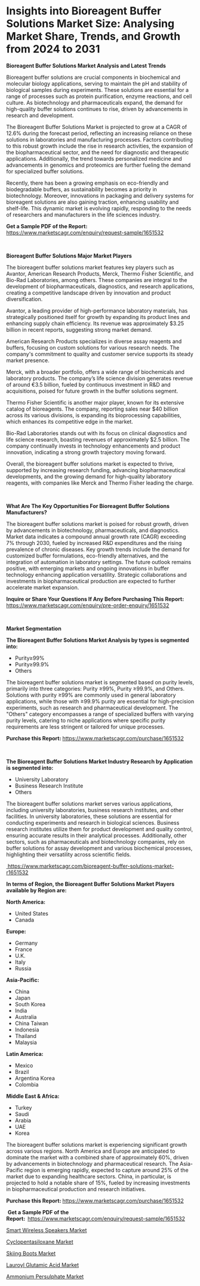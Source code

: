 <p><h1>Insights into Bioreagent Buffer Solutions Market Size: Analysing Market Share, Trends, and Growth from 2024 to 2031</h1></p><p><strong>Bioreagent Buffer Solutions Market Analysis and Latest Trends</strong></p>
<p><p>Bioreagent buffer solutions are crucial components in biochemical and molecular biology applications, serving to maintain the pH and stability of biological samples during experiments. These solutions are essential for a range of processes such as protein purification, enzyme reactions, and cell culture. As biotechnology and pharmaceuticals expand, the demand for high-quality buffer solutions continues to rise, driven by advancements in research and development.</p><p>The Bioreagent Buffer Solutions Market is projected to grow at a CAGR of 12.6% during the forecast period, reflecting an increasing reliance on these solutions in laboratories and manufacturing processes. Factors contributing to this robust growth include the rise in research activities, the expansion of the biopharmaceutical sector, and the need for diagnostic and therapeutic applications. Additionally, the trend towards personalized medicine and advancements in genomics and proteomics are further fueling the demand for specialized buffer solutions.</p><p>Recently, there has been a growing emphasis on eco-friendly and biodegradable buffers, as sustainability becomes a priority in biotechnology. Moreover, innovations in packaging and delivery systems for bioreagent solutions are also gaining traction, enhancing usability and shelf-life. This dynamic market is evolving rapidly, responding to the needs of researchers and manufacturers in the life sciences industry.</p></p>
<p><strong>Get a Sample PDF of the Report:&nbsp;</strong> <a href="https://www.marketscagr.com/enquiry/request-sample/1651532?utm_campaign=1261&utm_medium=2&utm_source=Github&utm_content=ia&utm_term=26092024&utm_id=bioreagent-buffer-solutions">https://www.marketscagr.com/enquiry/request-sample/1651532</a></p>
<p>&nbsp;</p>
<p><strong>Bioreagent Buffer Solutions Major Market Players</strong></p>
<p><p>The bioreagent buffer solutions market features key players such as Avantor, American Research Products, Merck, Thermo Fisher Scientific, and Bio-Rad Laboratories, among others. These companies are integral to the development of biopharmaceuticals, diagnostics, and research applications, creating a competitive landscape driven by innovation and product diversification.</p><p>Avantor, a leading provider of high-performance laboratory materials, has strategically positioned itself for growth by expanding its product lines and enhancing supply chain efficiency. Its revenue was approximately $3.25 billion in recent reports, suggesting strong market demand.</p><p>American Research Products specializes in diverse assay reagents and buffers, focusing on custom solutions for various research needs. The company's commitment to quality and customer service supports its steady market presence.</p><p>Merck, with a broader portfolio, offers a wide range of biochemicals and laboratory products. The company’s life science division generates revenue of around €3.5 billion, fueled by continuous investment in R&D and acquisitions, poised for future growth in the buffer solutions segment.</p><p>Thermo Fisher Scientific is another major player, known for its extensive catalog of bioreagents. The company, reporting sales near $40 billion across its various divisions, is expanding its bioprocessing capabilities, which enhances its competitive edge in the market.</p><p>Bio-Rad Laboratories stands out with its focus on clinical diagnostics and life science research, boasting revenues of approximately $2.5 billion. The company continually invests in technology enhancements and product innovation, indicating a strong growth trajectory moving forward.</p><p>Overall, the bioreagent buffer solutions market is expected to thrive, supported by increasing research funding, advancing biopharmaceutical developments, and the growing demand for high-quality laboratory reagents, with companies like Merck and Thermo Fisher leading the charge.</p></p>
<p>&nbsp;</p>
<p><strong>What Are The Key Opportunities For Bioreagent Buffer Solutions Manufacturers?</strong></p>
<p><p>The bioreagent buffer solutions market is poised for robust growth, driven by advancements in biotechnology, pharmaceuticals, and diagnostics. Market data indicates a compound annual growth rate (CAGR) exceeding 7% through 2030, fueled by increased R&D expenditures and the rising prevalence of chronic diseases. Key growth trends include the demand for customized buffer formulations, eco-friendly alternatives, and the integration of automation in laboratory settings. The future outlook remains positive, with emerging markets and ongoing innovations in buffer technology enhancing application versatility. Strategic collaborations and investments in biopharmaceutical production are expected to further accelerate market expansion.</p></p>
<p><strong>Inquire or Share Your Questions If Any Before Purchasing This Report:</strong> <a href="https://www.marketscagr.com/enquiry/pre-order-enquiry/1651532?utm_campaign=1261&utm_medium=2&utm_source=Github&utm_content=ia&utm_term=26092024&utm_id=bioreagent-buffer-solutions">https://www.marketscagr.com/enquiry/pre-order-enquiry/1651532</a></p>
<p>&nbsp;</p>
<p><strong>Market Segmentation</strong></p>
<p><strong>The Bioreagent Buffer Solutions Market Analysis by types is segmented into:</strong></p>
<p><ul><li>Purity≥99%</li><li>Purity≥99.9%</li><li>Others</li></ul></p>
<p><p>The bioreagent buffer solutions market is segmented based on purity levels, primarily into three categories: Purity ≥99%, Purity ≥99.9%, and Others. Solutions with purity ≥99% are commonly used in general laboratory applications, while those with ≥99.9% purity are essential for high-precision experiments, such as research and pharmaceutical development. The "Others" category encompasses a range of specialized buffers with varying purity levels, catering to niche applications where specific purity requirements are less stringent or tailored for unique processes.</p></p>
<p><strong>Purchase this Report:&nbsp;</strong><a href="https://www.marketscagr.com/purchase/1651532?utm_campaign=1261&utm_medium=2&utm_source=Github&utm_content=ia&utm_term=26092024&utm_id=bioreagent-buffer-solutions">https://www.marketscagr.com/purchase/1651532</a></p>
<p>&nbsp;</p>
<p><strong>The Bioreagent Buffer Solutions Market Industry Research by Application is segmented into:</strong></p>
<p><ul><li>University Laboratory</li><li>Business Research Institute</li><li>Others</li></ul></p>
<p><p>The bioreagent buffer solutions market serves various applications, including university laboratories, business research institutes, and other facilities. In university laboratories, these solutions are essential for conducting experiments and research in biological sciences. Business research institutes utilize them for product development and quality control, ensuring accurate results in their analytical processes. Additionally, other sectors, such as pharmaceuticals and biotechnology companies, rely on buffer solutions for assay development and various biochemical processes, highlighting their versatility across scientific fields.</p></p>
<p><a href="https://www.marketscagr.com/bioreagent-buffer-solutions-market-r1651532?utm_campaign=1261&utm_medium=2&utm_source=Github&utm_content=ia&utm_term=26092024&utm_id=bioreagent-buffer-solutions">&nbsp;https://www.marketscagr.com/bioreagent-buffer-solutions-market-r1651532</a></p>
<p><strong>In terms of Region, the Bioreagent Buffer Solutions Market Players available by Region are:</strong></p>
<p>
    <p> <strong> North America: </strong>
        <ul>
            <li>United States</li>
            <li>Canada</li>
        </ul>
        </p> 
    <p> <strong> Europe: </strong>
        <ul>
            <li>Germany</li>
            <li>France</li>
            <li>U.K.</li>
            <li>Italy</li>
            <li>Russia</li>
        </ul>
        </p> 
    <p> <strong> Asia-Pacific: </strong>
        <ul>
            <li>China</li>
            <li>Japan</li>
            <li>South Korea</li>
            <li>India</li>
            <li>Australia</li>
            <li>China Taiwan</li>
            <li>Indonesia</li>
            <li>Thailand</li>
            <li>Malaysia</li>
        </ul>
        </p> 
    <p> <strong> Latin America: </strong>
        <ul>
            <li>Mexico</li>
            <li>Brazil</li>
            <li>Argentina Korea</li>
            <li>Colombia</li>
        </ul>
        </p> 
    <p> <strong> Middle East & Africa: </strong>
        <ul>
            <li>Turkey</li>
            <li>Saudi</li>
            <li>Arabia</li>
            <li>UAE</li>
            <li>Korea</li>
        </ul>
    </p>
    </p>
<p><p>The bioreagent buffer solutions market is experiencing significant growth across various regions. North America and Europe are anticipated to dominate the market with a combined share of approximately 60%, driven by advancements in biotechnology and pharmaceutical research. The Asia-Pacific region is emerging rapidly, expected to capture around 25% of the market due to expanding healthcare sectors. China, in particular, is projected to hold a notable share of 15%, fueled by increasing investments in biopharmaceutical production and research initiatives.</p></p>
<p><strong>Purchase this Report: </strong><a href="https://www.marketscagr.com/purchase/1651532?utm_campaign=1261&utm_medium=2&utm_source=Github&utm_content=ia&utm_term=26092024&utm_id=bioreagent-buffer-solutions">https://www.marketscagr.com/purchase/1651532</a></p>
<p>&nbsp;<strong>Get a Sample PDF of the Report:&nbsp;&nbsp;</strong><a href="https://www.marketscagr.com/enquiry/request-sample/1651532?utm_campaign=1261&utm_medium=2&utm_source=Github&utm_content=ia&utm_term=26092024&utm_id=bioreagent-buffer-solutions">https://www.marketscagr.com/enquiry/request-sample/1651532</a></p>
<p><strong></strong></p>
<p><p><a href="https://issuu.com/reportprime-2/docs/smart-wireless-speakers-market-size_b72302003beb75?utm_campaign=1261&utm_medium=2&utm_source=Github&utm_content=ia&utm_term=26092024&utm_id=bioreagent-buffer-solutions">Smart Wireless Speakers Market</a></p><p><a href="https://www.linkedin.com/pulse/global-market-pulse-trends-growth-analysis-cyclopentasiloxane-d5tff?utm_campaign=1261&utm_medium=2&utm_source=Github&utm_content=ia&utm_term=26092024&utm_id=bioreagent-buffer-solutions">Cyclopentasiloxane Market</a></p><p><a href="https://issuu.com/reportprime-2/docs/skiing-boots-market-size-2030.pptx_9981d84b25114e?utm_campaign=1261&utm_medium=2&utm_source=Github&utm_content=ia&utm_term=26092024&utm_id=bioreagent-buffer-solutions">Skiing Boots Market</a></p><p><a href="https://www.linkedin.com/pulse/lauroyl-glutamic-acid-market-size-share-analysis-growth-trends-uvw9f?utm_campaign=1261&utm_medium=2&utm_source=Github&utm_content=ia&utm_term=26092024&utm_id=bioreagent-buffer-solutions">Lauroyl Glutamic Acid Market</a></p><p><a href="https://www.linkedin.com/pulse/ammonium-persulphate-market-revolution-2024-2031-trends-vstof?utm_campaign=1261&utm_medium=2&utm_source=Github&utm_content=ia&utm_term=26092024&utm_id=bioreagent-buffer-solutions">Ammonium Persulphate Market</a></p></p>